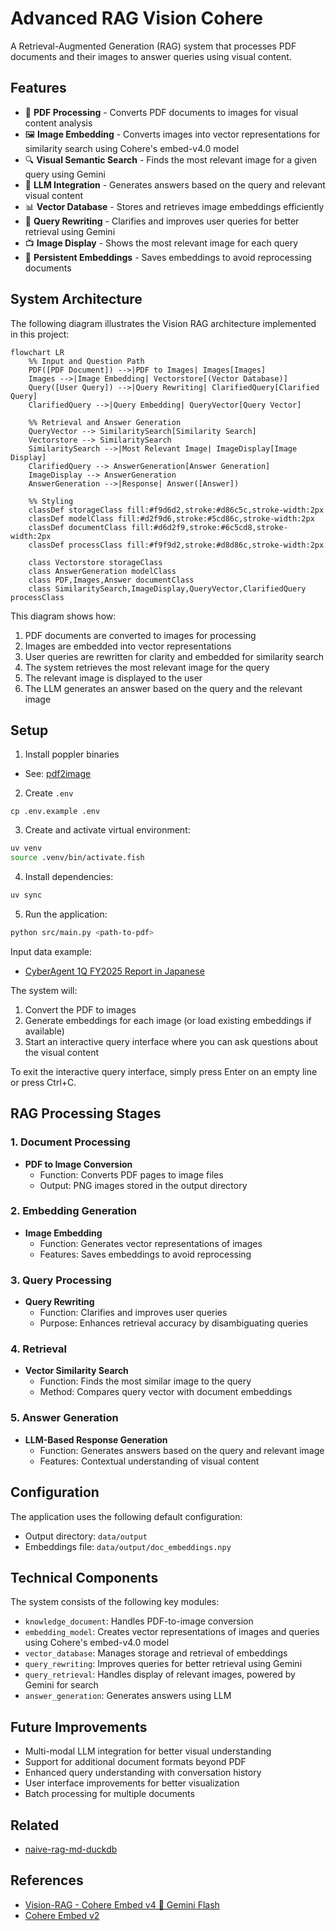 # Advanced RAG Vision Cohere

A Retrieval-Augmented Generation (RAG) system that processes PDF documents and their images to answer queries using visual content.

## Features

- 📄 **PDF Processing** - Converts PDF documents to images for visual content analysis
- 🖼️ **Image Embedding** - Converts images into vector representations for similarity search using Cohere's embed-v4.0 model
- 🔍 **Visual Semantic Search** - Finds the most relevant image for a given query using Gemini
- 🤖 **LLM Integration** - Generates answers based on the query and relevant visual content
- 📊 **Vector Database** - Stores and retrieves image embeddings efficiently
- 🔄 **Query Rewriting** - Clarifies and improves user queries for better retrieval using Gemini
- 📺 **Image Display** - Shows the most relevant image for each query
- 💾 **Persistent Embeddings** - Saves embeddings to avoid reprocessing documents

## System Architecture

The following diagram illustrates the Vision RAG architecture implemented in this project:

```mermaid
flowchart LR
    %% Input and Question Path
    PDF([PDF Document]) -->|PDF to Images| Images[Images]
    Images -->|Image Embedding| Vectorstore[(Vector Database)]
    Query([User Query]) -->|Query Rewriting| ClarifiedQuery[Clarified Query]
    ClarifiedQuery -->|Query Embedding| QueryVector[Query Vector]

    %% Retrieval and Answer Generation
    QueryVector --> SimilaritySearch[Similarity Search]
    Vectorstore --> SimilaritySearch
    SimilaritySearch -->|Most Relevant Image| ImageDisplay[Image Display]
    ClarifiedQuery --> AnswerGeneration[Answer Generation]
    ImageDisplay --> AnswerGeneration
    AnswerGeneration -->|Response| Answer([Answer])

    %% Styling
    classDef storageClass fill:#f9d6d2,stroke:#d86c5c,stroke-width:2px
    classDef modelClass fill:#d2f9d6,stroke:#5cd86c,stroke-width:2px
    classDef documentClass fill:#d6d2f9,stroke:#6c5cd8,stroke-width:2px
    classDef processClass fill:#f9f9d2,stroke:#d8d86c,stroke-width:2px

    class Vectorstore storageClass
    class AnswerGeneration modelClass
    class PDF,Images,Answer documentClass
    class SimilaritySearch,ImageDisplay,QueryVector,ClarifiedQuery processClass
```

This diagram shows how:
1. PDF documents are converted to images for processing
2. Images are embedded into vector representations
3. User queries are rewritten for clarity and embedded for similarity search
4. The system retrieves the most relevant image for the query
5. The relevant image is displayed to the user
6. The LLM generates an answer based on the query and the relevant image

## Setup

1. Install poppler binaries

- See: [pdf2image](https://pypi.org/project/pdf2image/)

2. Create `.env`

```
cp .env.example .env
```

3. Create and activate virtual environment:

```bash
uv venv
source .venv/bin/activate.fish
```

4. Install dependencies:

```bash
uv sync
```

5. Run the application:

```bash
python src/main.py <path-to-pdf>
```

Input data example:
- [CyberAgent 1Q FY2025 Report in Japanese](https://pdf.cyberagent.co.jp/C4751/uVIG/maQs/VIjr.pdf)

The system will:
1. Convert the PDF to images
2. Generate embeddings for each image (or load existing embeddings if available)
3. Start an interactive query interface where you can ask questions about the visual content

To exit the interactive query interface, simply press Enter on an empty line or press Ctrl+C.

## RAG Processing Stages

### 1. Document Processing

- **PDF to Image Conversion**
  - Function: Converts PDF pages to image files
  - Output: PNG images stored in the output directory

### 2. Embedding Generation

- **Image Embedding**
  - Function: Generates vector representations of images
  - Features: Saves embeddings to avoid reprocessing

### 3. Query Processing

- **Query Rewriting**
  - Function: Clarifies and improves user queries
  - Purpose: Enhances retrieval accuracy by disambiguating queries

### 4. Retrieval

- **Vector Similarity Search**
  - Function: Finds the most similar image to the query
  - Method: Compares query vector with document embeddings

### 5. Answer Generation

- **LLM-Based Response Generation**
  - Function: Generates answers based on the query and relevant image
  - Features: Contextual understanding of visual content

## Configuration

The application uses the following default configuration:
- Output directory: `data/output`
- Embeddings file: `data/output/doc_embeddings.npy`

## Technical Components

The system consists of the following key modules:

- `knowledge_document`: Handles PDF-to-image conversion
- `embedding_model`: Creates vector representations of images and queries using Cohere's embed-v4.0 model
- `vector_database`: Manages storage and retrieval of embeddings
- `query_rewriting`: Improves queries for better retrieval using Gemini
- `query_retrieval`: Handles display of relevant images, powered by Gemini for search
- `answer_generation`: Generates answers using LLM

## Future Improvements

- Multi-modal LLM integration for better visual understanding
- Support for additional document formats beyond PDF
- Enhanced query understanding with conversation history
- User interface improvements for better visualization
- Batch processing for multiple documents

## Related

- [naive-rag-md-duckdb](../naive-rag-md-duckdb/)

## References

- [Vision-RAG - Cohere Embed v4 🤝 Gemini Flash](https://colab.research.google.com/drive/1RdkYOTpx41WNLCA8BJoh3egQRMX8fpJZ?usp=sharing)
- [Cohere Embed v2](https://docs.cohere.com/reference/embed)
